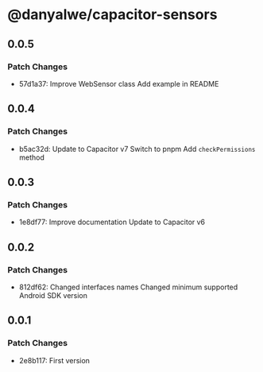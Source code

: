# @danyalwe/capacitor-sensors

## 0.0.5

### Patch Changes

- 57d1a37: Improve WebSensor class
  Add example in README

## 0.0.4

### Patch Changes

- b5ac32d: Update to Capacitor v7
  Switch to pnpm
  Add `checkPermissions` method

## 0.0.3

### Patch Changes

- 1e8df77: Improve documentation
  Update to Capacitor v6

## 0.0.2

### Patch Changes

- 812df62: Changed interfaces names
  Changed minimum supported Android SDK version

## 0.0.1

### Patch Changes

- 2e8b117: First version
